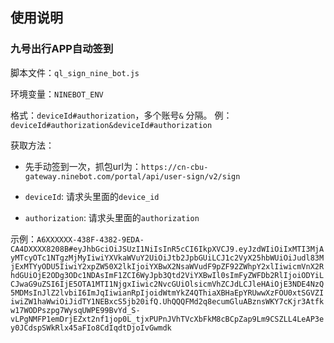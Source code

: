 ## 使用说明

### 九号出行APP自动签到

脚本文件：`ql_sign_nine_bot.js`

环境变量：`NINEBOT_ENV`

格式：`deviceId#authorization`，多个账号`&` 分隔。
例：`deviceId#authorization&deviceId#authorization`

获取方法：

-   先手动签到一次，抓包url为：`https://cn-cbu-gateway.ninebot.com/portal/api/user-sign/v2/sign`

-   `deviceId`: 请求头里面的`device_id`
-   `authorization`: 请求头里面的`authorization`

示例：`A6XXXXXX-438F-4382-9EDA-CA4DXXXX8208B#eyJhbGciOiJSUzI1NiIsInR5cCI6IkpXVCJ9.eyJzdWIiOiIxMTI3MjAyMTcyOTc1NTgzMjMyIiwiYXVkaWVuY2UiOiJtb2JpbGUiLCJ1c2VyX25hbWUiOiJudl83MjExMTYyODU5IiwiY2xpZW50X2lkIjoiYXBwX2NsaWVudF9pZF92ZWhpY2xlIiwicmVnX2RhdGUiOjE2ODg3ODc1NDAsImF1ZCI6WyJpb3Qtd2ViYXBwIl0sImFyZWFDb2RlIjoiODYiLCJwaG9uZSI6IjE5OTA1MTI1NjgxIiwic2NvcGUiOlsicmVhZCJdLCJleHAiOjE3NDE4NzQ5MDMsInJlZ2lvbiI6ImJqIiwianRpIjoidWtmYkZ4QThiaXBHaEpYRUwwXzFOU0xtSGVZIiwiZW1haWwiOiJidTY1NEBxcS5jb20ifQ.UhQQQFMd2q8ecumGluABznsWKY7cKjr3Atfkw17WODPszpg7WysqUWPE99BvYd_S-vLPgNMFP1emDrjEZxt2nf1jop0L_tjxPUPnJVhTVcXbFkM8cBCpZap9Lm9CSZLL4LeAP3ey0JCdspSWkRlx45aFIo8CdIqdtDjoIvGwmdk`


